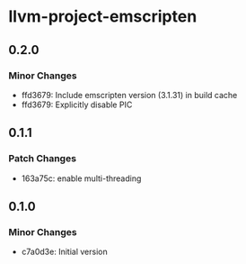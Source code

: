 # llvm-project-emscripten

## 0.2.0

### Minor Changes

- ffd3679: Include emscripten version (3.1.31) in build cache
- ffd3679: Explicitly disable PIC

## 0.1.1

### Patch Changes

- 163a75c: enable multi-threading

## 0.1.0

### Minor Changes

- c7a0d3e: Initial version

